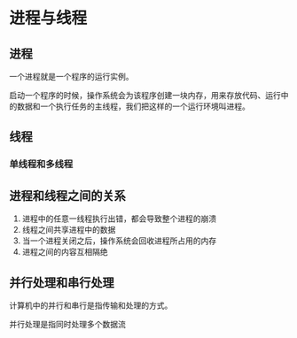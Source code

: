 # 进程与线程

## 进程

一个进程就是一个程序的运行实例。

启动一个程序的时候，操作系统会为该程序创建一块内存，用来存放代码、运行中的数据和一个执行任务的主线程，我们把这样的一个运行环境叫进程。



## 线程



### 单线程和多线程









## 进程和线程之间的关系

1. 进程中的任意一线程执行出错，都会导致整个进程的崩溃
2. 线程之间共享进程中的数据
3. 当一个进程关闭之后，操作系统会回收进程所占用的内存
4. 进程之间的内容互相隔绝





## 并行处理和串行处理

计算机中的并行和串行是指传输和处理的方式。

并行处理是指同时处理多个数据流
